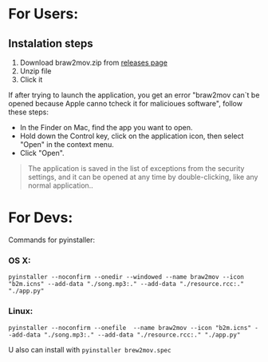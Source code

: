 # For Users:

## Instalation steps
1. Download braw2mov.zip from [releases page](https://github.com/HappyCthulhu/braw_to_mov/releases/tag/latest)
2. Unzip file
3. Click it

If after trying to launch the application, you get an error "braw2mov can`t be opened because Apple canno tcheck it for malicioues software", follow these steps:

- In the Finder on Mac, find the app you want to open.
- Hold down the Control key, click on the application icon, then select "Open" in the context menu.
- Click "Open".

> The application is saved in the list of exceptions from the security settings, and it can be opened at any time by double-clicking, like any normal application..

# For Devs:

Commands for pyinstaller:
### OS X:
```
pyinstaller --noconfirm --onedir --windowed --name braw2mov --icon "b2m.icns" --add-data "./song.mp3:." --add-data "./resource.rcc:." "./app.py"
```

### Linux:
```
pyinstaller --noconfirm --onefile  --name braw2mov --icon "b2m.icns" --add-data "./song.mp3:." --add-data "./resource.rcc:." "./app.py"

```

U also can install with `pyinstaller brew2mov.spec`
